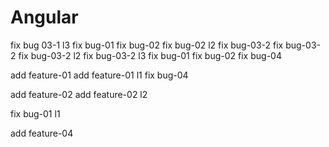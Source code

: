 # Angular
fix bug 03-1 l3
fix bug-01
fix bug-02
fix bug-02 l2
fix bug-03-2
fix bug-03-2
fix bug-03-2 l2
fix bug-03-2 l3
fix bug-01
fix bug-02
fix bug-04

add feature-01
add feature-01 l1
fix bug-04

add feature-02
add feature-02 l2

fix bug-01 l1

add feature-04